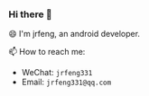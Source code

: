 ### Hi there 👋

😄 I'm jrfeng, an android developer. 

📫 How to reach me:

- WeChat: `jrfeng331`
- Email: `jrfeng331@qq.com`
